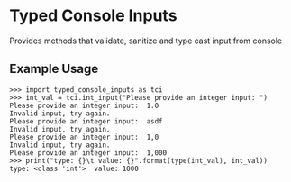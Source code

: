 # Typed Console Inputs
Provides methods that validate, sanitize and type cast input from console

## Example Usage
```
>>> import typed_console_inputs as tci
>>> int_val = tci.int_input("Please provide an integer input: ")
Please provide an integer input:  1.0
Invalid input, try again.
Please provide an integer input:  asdf
Invalid input, try again.
Please provide an integer input:  1,0
Invalid input, try again.
Please provide an integer input:  1,000
>>> print("type: {}\t value: {}".format(type(int_val), int_val))
type: <class 'int'>	 value: 1000 
```
